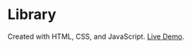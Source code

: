 # Library
Created with HTML, CSS, and JavaScript.
[Live Demo](https://drewross137.github.io/Library/).